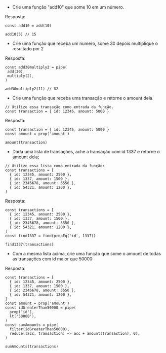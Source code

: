 * Crie uma função "add10" que some 10 em um número.

Resposta:
```
const add10 = add(10)

add10(5) // 15
```

* Crie uma função que receba um numero, some 30 depois multiplique o resultado por 2

Resposta:
```
const add30multiply2 = pipe(
 add(30),
 multiply(2),
)

add30multiply2(11) // 82
```

* Crie uma função que receba uma transação e retorne o amount dela.
```
// Utilize essa transação como entrada da função.
const transaction = { id: 12345, amount: 5000 }
```

Resposta:
```
const transaction = { id: 12345, amount: 5000 }
const amount = prop('amount')

amount(transaction)
```

* Dada uma lista de transações, ache a transação com id 1337 e retorne o amount dela;
```
// Utilize essa lista como entrada da função:
const transactions = [
  { id: 12345, amount: 2500 },
  { id: 1337, amount: 1500 },
  { id: 2345678, amount: 3550 },
  { id: 54321, amount: 1200 },
]
```

Resposta:
```
const transactions = [
  { id: 12345, amount: 2500 },
  { id: 1337, amount: 1500 },
  { id: 2345678, amount: 3550 },
  { id: 54321, amount: 1200 },
]
const find1337 = find(propEq('id', 1337))

find1337(transactions)
```

* Com a mesma lista acima, crie uma função que some o amount de todas as transações com id maior que 50000

Resposta:
```
const transactions = [
  { id: 12345, amount: 2500 },
  { id: 1337, amount: 1500 },
  { id: 2345678, amount: 3550 },
  { id: 54321, amount: 1200 },
]
const amount = prop('amount')
const idGreaterThan50000 = pipe(
  prop('id'),
  lt('50000'),
)
const sumAmounts = pipe(
  filter(idGreaterThan50000),
  reduce((acc, transaction) => acc + amount(transaction), 0),
)

sumAmounts(transactions)
```
